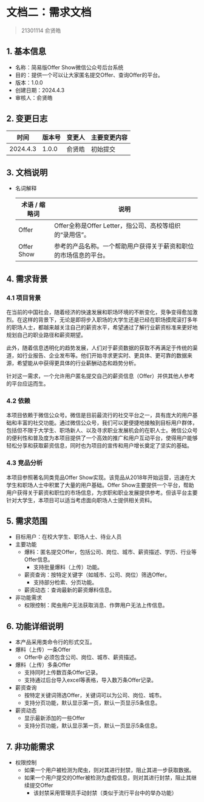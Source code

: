# 文档二：需求文档

> 21301114 俞贤皓

## 1. 基本信息

* 名称：简易版Offer Show微信公众号后台系统
* 目的：提供一个可以让大家匿名提交Offer、查询Offer的平台。
* 版本：1.0.0
* 创建日期：2024.4.3
* 审核人：俞贤皓

## 2. 变更日志

| 时间     | 版本号 | 变更人 | 主要变更内容 |
| -------- | ------ | ------ | ------------ |
| 2024.4.3 | 1.0.0  | 俞贤皓 | 初始提交     |

## 3. 文档说明

* 名词解释

  | 术语 / 缩略词 | 说明                                                         |
  | ------------- | ------------------------------------------------------------ |
  | Offer         | Offer全称是Offer Letter，指公司、高校等组织的“录用信”。      |
  | Offer Show    | 参考的产品名称。一个帮助用户获得关于薪资和职位的市场信息的平台。 |

## 4. 需求背景

### 4.1 项目背景

在当前的中国社会，随着经济的快速发展和职场环境的不断变化，竞争变得愈加激烈。在这样的背景下，无论是即将步入职场的大学生还是已经在职场摸爬滚打多年的职场人士，都越来越关注自己的薪资水平，希望通过了解行业薪资标准来更好地规划自己的职业路径和薪资期望。

此外，随着信息透明化的趋势发展，人们对于薪资数据的获取不再满足于传统的渠道，如行业报告、企业发布等。他们开始寻求更实时、更具体、更可靠的数据来源，希望能从中获得更具体的行业薪酬动态和趋势分析。

针对这一需求，一个允许用户匿名提交自己的薪资信息（Offer）并供其他人参考的平台应运而生。

### 4.2 依赖

本项目依赖于微信公众号。微信是目前最流行的社交平台之一，具有庞大的用户基础和丰富的社交功能。通过微信公众号，我们可以更便捷地接触到目标用户群体，包括但不限于大学生、职场新人、以及寻求职业发展机会的在职人士。微信公众号的便利性和普及度为本项目提供了一个高效的推广和用户互动平台，使得用户能够轻松分享和获取薪资信息，同时也为项目的宣传和用户增长奠定了坚实的基础。

### 4.3 竞品分析

本项目参照著名同类竞品Offer Show实现。该竞品从2018年开始运营，迅速在大学生和职场人士中积累了大量的用户基础。Offer Show主要提供一个平台，帮助用户获得关于薪资和职位的市场信息，为求职和职业发展提供参考。但该平台主要针对大学生，本项目可以适当考虑面向职场人士提供相关资料。

## 5. 需求范围

* 目标用户：在校大学生、职场人士、待业人员
* 主要功能
  * 爆料：匿名提交Offer，包括公司、岗位、城市、薪资描述、学历、行业等Offer信息。
    * 支持批量爆料（上传）功能。
  * 薪资查询：按特定关键字（如城市、公司、岗位）筛选Offer。
    * 支持部分检索、分页功能。
  * 薪资动态：查询最新的薪资爆料信息。
* 非功能需求
  * 权限控制：爬虫用户无法获取消息、作弊用户无法上传信息。

## 6. 功能详细说明

* 本产品采用类命令行的形式交互。
* 爆料（上传）一条Offer
  * Offer中 必须包含公司、岗位、城市、薪资描述。
* 爆料（上传）多条Offer
  * 支持同时上传数百条Offer记录。
  * 支持通过后台导入excel等表格，导入数万条Offer记录。
* 薪资查询
  * 按特定关键词筛选Offer，关键词可以为公司、岗位、城市。
  * 支持分页功能，默认显示第一页，默认一页显示5条信息。
* 薪资动态
  * 显示最新添加的一些Offer
  * 支持分页功能，默认显示第一页，默认一页显示5条信息。

## 7. 非功能需求

* 权限控制
  * 如果一个用户被检测为爬虫，则对其进行封禁，阻止其进一步获取数据。
  * 如果一个用户提交的Offer被检测为虚假信息，则对其进行封禁，阻止其继续提交Offer
    * 该封禁采用管理员手动封禁（类似于流行平台中的举办功能）